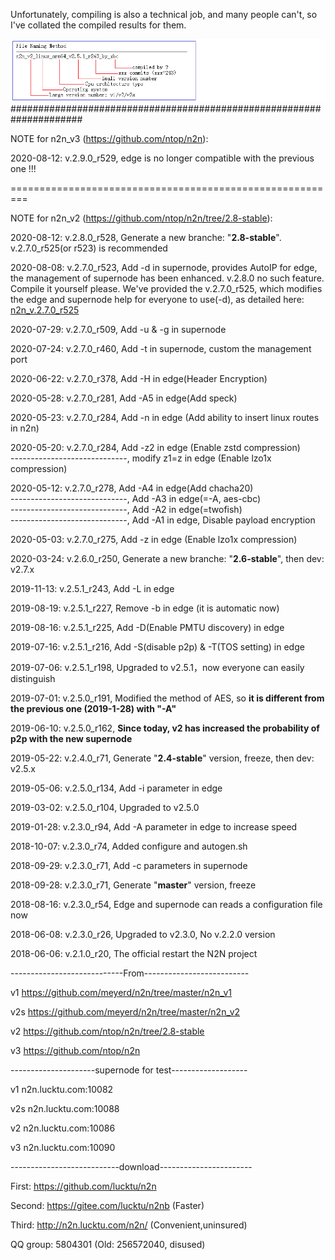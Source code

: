 Unfortunately, compiling is also a technical job, and many people can't, so I've collated the compiled results for them.

![image](https://github.com/lucktu/other/raw/master/image/speed/19102501.PNG)
#####################################################################

NOTE for n2n_v3 (https://github.com/ntop/n2n):

2020-08-12: v.2.9.0_r529, edge is no longer compatible with the previous one !!!

=========================================================

NOTE for n2n_v2 (https://github.com/ntop/n2n/tree/2.8-stable):

2020-08-12: v.2.8.0_r528, Generate a new branche: "<strong>2.8-stable</strong>". v.2.7.0_r525(or r523) is recommended

2020-08-08: v.2.7.0_r523, Add -d in supernode, provides AutoIP for edge, the management of supernode has been enhanced. v.2.8.0 no such feature. Compile it yourself please. We've provided the v.2.7.0_r525, which modifies the edge and supernode help for everyone to use(-d), as detailed here: [n2n_v.2.7.0_r525](https://github.com/lucktu/n2n/tree/master/ZDoc/Add-help-for-n2nv27_r523) 

2020-07-29: v.2.7.0_r509, Add -u & -g in supernode

2020-07-24: v.2.7.0_r460, Add -t in supernode, custom the management port

2020-06-22: v.2.7.0_r378, Add -H in edge(Header Encryption)

2020-05-28: v.2.7.0_r281, Add -A5 in edge(Add speck)

2020-05-23: v.2.7.0_r284, Add -n in edge (Add ability to insert linux routes in n2n)

2020-05-20: v.2.7.0_r284, Add -z2 in edge (Enable zstd compression) \
-----------------------------, modify z1=z in edge (Enable lzo1x compression)

2020-05-12: v.2.7.0_r278, Add -A4 in edge(Add chacha20) \
-----------------------------, Add -A3 in edge(=-A, aes-cbc) \
-----------------------------, Add -A2 in edge(=twofish) \
-----------------------------, Add -A1 in edge, Disable payload encryption

2020-05-03: v.2.7.0_r275, Add -z in edge (Enable lzo1x compression)

2020-03-24: v.2.6.0_r250, Generate a new branche: "<strong>2.6-stable</strong>", then dev: v2.7.x

2019-11-13: v.2.5.1_r243, Add -L in edge

2019-08-19: v.2.5.1_r227, Remove -b in edge (it is automatic now)

2019-08-16: v.2.5.1_r225, Add -D(Enable PMTU discovery) in edge

2019-07-16: v.2.5.1_r216, Add -S(disable p2p) & -T(TOS setting) in edge

2019-07-06: v.2.5.1_r198, Upgraded to v2.5.1，now everyone can easily distinguish

2019-07-01: v.2.5.0_r191, Modified the method of AES, so <strong>it is different from the previous one (2019-1-28) with "-A"</strong>

2019-06-10: v.2.5.0_r162, <strong>Since today, v2 has increased the probability of p2p with the new supernode</strong>

2019-05-22: v.2.4.0_r71, Generate "<strong>2.4-stable</strong>" version, freeze, then dev: v2.5.x

2019-05-06: v.2.5.0_r134, Add -i parameter in edge

2019-03-02: v.2.5.0_r104, Upgraded to v2.5.0

2019-01-28: v.2.3.0_r94, Add -A parameter in edge to increase speed

2018-10-07: v.2.3.0_r74, Added configure and autogen.sh

2018-09-29: v.2.3.0_r71, Add -c parameters in supernode

2018-09-28: v.2.3.0_r71, Generate "<strong>master</strong>" version, freeze

2018-08-16: v.2.3.0_r54, Edge and supernode can reads a configuration file now

2018-06-08: v.2.3.0_r26, Upgraded to v2.3.0, No v.2.2.0 version

2018-06-06: v.2.1.0_r20, The official restart the N2N project

----------------------------From--------------------------

v1   https://github.com/meyerd/n2n/tree/master/n2n_v1

v2s  https://github.com/meyerd/n2n/tree/master/n2n_v2

v2   https://github.com/ntop/n2n/tree/2.8-stable

v3   https://github.com/ntop/n2n

---------------------supernode for test-------------------

v1  n2n.lucktu.com:10082

v2s n2n.lucktu.com:10088

v2  n2n.lucktu.com:10086

v3  n2n.lucktu.com:10090

---------------------------download-----------------------

First: https://github.com/lucktu/n2n 

Second: https://gitee.com/lucktu/n2nb  (Faster)

Third: http://n2n.lucktu.com/n2n/     (Convenient,uninsured)

QQ group: 5804301 (Old: 256572040, disused)

